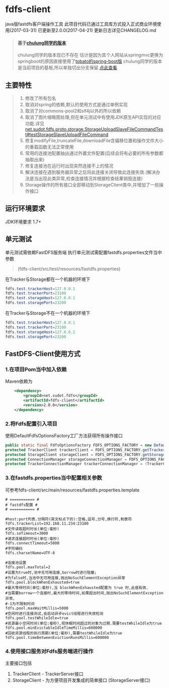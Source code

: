 # fdfs-client
java版fastdfs客户端操作工具
此项目代码已通过工具库方式投入正式商业环境使用(2017-03-31)
已更新至2.0.0(2017-04-21)
更新日志详见CHANGELOG.md

>#### 基于[chulung同学的版本](https://github.com/chulung/FastDFS_Client)
>chulung同学的版本现已不存在
>估计是因为其个人网站从springmvc更换为springboot的原因直接使用了[tobato的spring-boot版](https://github.com/tobato/FastDFS_Client)
>chulung同学的版本是当前项目的基板,所以单独切出分支保留.[点此查看](https://github.com/sudot/fdfs-client/tree/FastDFS_Client_chulung)

## 主要特性

>1. 修改了所有包名
>2. 取消对spring的依赖,默认的使用方式是通过单例实现
>3. 取消了对commons-pool2和slf4j以外的所以依赖
>4. 取消了图片缩略图处理,但在单元测试中有使用JDK原生API实现的对应功能.详见[net.sudot.fdfs.proto.storage.StorageUploadSlaveFileCommandTest#testStorageSlaveUploadFileCommand](https://github.com/sudot/fdfs-client/blob/master/src/test/java/net/sudot/fdfs/proto/storage/StorageUploadSlaveFileCommandTest.java)
>5. 修复modifyFile,truncateFile,downloadFile含偏移位置和操作文件大小的重载函数无法正常使用
>6. 常用的连接池配置抽出通过外置文件配置(后续会将有必要的所有参数都抽取出来)
>7. 修复连接池在运行时出现突然连接不上的情况
>8. 解决连接在遇到服务器异常之后将此连接关闭导致此连接失效.(解决办法是当出现此类异常,检查连接情况并根据检查结果销毁连接)
>9. Storage操作的所有接口全部移动到StorageClient类中,并增加了一些操作接口

## 运行环境要求

JDK环境要求  1.7+

## 单元测试

单元测试需依赖FastDFS服务端
执行单元测试需配置fastdfs.properties文件当中参数
>(fdfs-client/src/test/resources/fastdfs.properties)
>
在Tracker与Storage都在一个机器的环境下
```java
fdfs.test.trackerHost=127.0.0.1
fdfs.test.trackerPort=23100
fdfs.test.storageHost=127.0.0.1
fdfs.test.storagePort=23200
```
在Tracker与Storage不在一个机器的环境下
```java
fdfs.test.trackerHost=127.0.0.1
fdfs.test.trackerPort=23100
fdfs.test.storageHost=127.0.0.2
fdfs.test.storagePort=23200
```


## FastDFS-Client使用方式

### 1.在项目Pom当中加入依赖

Maven依赖为
```xml
    <dependency>
        <groupId>net.sudot.fdfs</groupId>
        <artifactId>fdfs-client</artifactId>
        <version>2.0.0</version>
    </dependency>
```


### 2.将Fdfs配置引入项目
使用DefaultFdfsOptionsFactory工厂方法获得所有操作接口
```java
public static final FdfsOptionsFactory FDFS_OPTIONS_FACTORY = new DefaultFdfsOptionsFactory();
protected TrackerClient trackerClient = FDFS_OPTIONS_FACTORY.getTrackerClient();
protected StorageClient storageClient = FDFS_OPTIONS_FACTORY.getStorageClient();
protected ConnectionManager storageConnectionManager = FDFS_OPTIONS_FACTORY.getStorageConnectionManager();
protected TrackerConnectionManager trackerConnectionManager = (TrackerConnectionManager) FDFS_OPTIONS_FACTORY.getTrackerConnectionManager();
```

### 3.在fastdfs.properties当中配置相关参数
可参考fdfs-client/src/main/resources/fastdfs.properties.template
```shell
# =========== #
# fastdfs配置 #
# =========== #

#host:port列表.分隔符(英文标点下的):空格,逗号,分号,换行符,制表符
fdfs.trackerList=192.168.11.234:23100
#文件读取超时时长(单位:毫秒)
fdfs.soTimeout=3000
#请求连接超时时长(单位:毫秒)
fdfs.connectTimeout=5000
#字符编码
fdfs.charsetName=UTF-8

#连接池设置
fdfs.pool.maxTotal=2
#设置为true时,池中无可用连接,borrow时进行阻塞;
#为false时,当池中无可用连接,抛出NoSuchElementException异常
fdfs.pool.blockWhenExhausted=true
#最大等待时间(单位:毫秒),当 blockWhenExhausted配置为 true 时,此值有效.
#当需要borrow一个连接时,最大的等待时间,如果超出时间,抛出NoSuchElementException异常,
#-1为不限制时间
fdfs.pool.maxWaitMillis=5000
#空闲时进行连接测试,会启动异步evict线程进行失效检测
fdfs.pool.testWhileIdle=true
#资源最小空闲时间(单位:毫秒),视休眠时间超过的对象为过期.需要testWhileIdle为true
fdfs.pool.minEvictableIdleTimeMillis=600000
#回收资源线程的执行周期(单位:毫秒),需要testWhileIdle为true
fdfs.pool.timeBetweenEvictionRunsMillis=600000
```

### 4.使用接口服务对Fdfs服务端进行操作

主要接口包括

1. TrackerClient - TrackerServer接口
2. StorageClient - 为方便项目开发集成的简单接口 (StorageServer接口)
